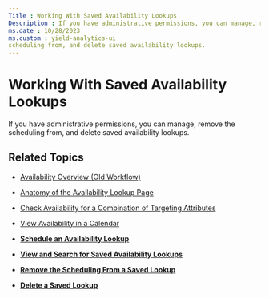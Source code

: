 ```yaml
---
Title : Working With Saved Availability Lookups
Description : If you have administrative permissions, you can manage, remove the
ms.date : 10/28/2023
ms.custom : yield-analytics-ui
scheduling from, and delete saved availability lookups.
---
```



# Working With Saved Availability Lookups



If you have administrative permissions, you can manage, remove the
scheduling from, and delete saved availability lookups.


## Related Topics



- <a href="availability-overview-old-workflow.md"
  class="xref">Availability Overview (Old Workflow)</a>  
- <a href="anatomy-of-the-availability-lookup-page.md"
  class="xref">Anatomy of the Availability Lookup Page</a>  
- <a
  href="check-availability-for-a-combination-of-targeting-attributes.md"
  class="xref">Check Availability for a Combination of Targeting
  Attributes</a>  
- <a href="view-availability-in-a-calendar.md" class="xref">View
  Availability in a Calendar</a>  



- **[Schedule an Availability
  Lookup](schedule-an-availability-lookup.md)**  
- **[View and Search for Saved Availability
  Lookups](view-and-search-for-saved-availability-lookups.md)**  
- **[Remove the Scheduling From a Saved
  Lookup](remove-the-scheduling-from-a-saved-lookup.md)**  
- **[Delete a Saved Lookup](delete-a-saved-lookup.md)**  


